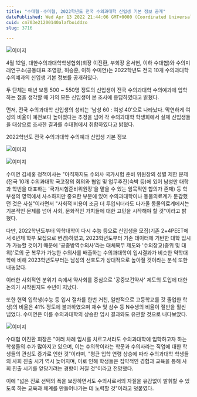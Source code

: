 ```yaml
---
title: "수대협ㆍ수미협, 2022학년도 전국 수의과대학 신입생 기본 정보 공개"
datePublished: Wed Apr 13 2022 21:44:06 GMT+0000 (Coordinated Universal Time)
cuid: cm703e21200140alafboiddzo
slug: 3716

---
```



![이미지](https://cdn.hashnode.com/res/hashnode/image/upload/v1739254774398/636bd1c0-63aa-4009-b91d-0fc129221ce9.png)

4월 12일, 대한수의과대학학생협회(회장 이진환, 부회장 윤서현, 이하 수대협)와 수의미래연구소(공동대표 조영광, 허승훈, 이하 수미연)는 2022학년도 전국 10개 수의과대학 수의예과의 신입생 기본 정보를 공개하였다.

두 단체는 매년 보통 500 ~ 550명 정도의 신입생이 전국 수의과대학 수의예과에 입학하는 점을 생각할 때 거의 모든 신입생이 본 조사에 응답하였다고 밝혔다.

먼저, 전국 수의과대학 신입생의 성비는 '남성 60 : 여성 40'으로 나타났다. 막연하게 여성의 비율이 예전보다 높아졌다는 추정을 넘어 각 수의과대학 학생회에서 실제 신입생들을 대상으로 조사한 결과를 수대협에서 취합하였다고 밝혔다.

2022학년도 전국 수의과대학 수의예과 신입생 기본 정보

![이미지](https://cdn.hashnode.com/res/hashnode/image/upload/v1739254776234/e0bd28d2-28c4-4df4-9cf6-c0d8aaac349a.png)

![이미지](https://cdn.hashnode.com/res/hashnode/image/upload/v1739254778045/44abe612-af43-4f0f-abc2-3d00514f3854.png)

수미연 김세홍 정책이사는 "아직까지도 수의사 국가시험 준비 위원장의 성별 제한 문제(전국 10개 수의과대학 국고장의 회의와 협업 및 업무추진(숙박 등)에 있어 남성만 대학과 학번을 대표하는 '국가시험준비위원장'을 맡을 수 있는 암묵적인 합의가 존재) 등 학부생의 영역에서 사소하지만 중요한 부분에 있어 수의과대학이나 동물의료계가 둔감했던 것은 사실"이라면서 "사회적 비용이 조금 더 투입되더라도 다가올 동물의료계에서는 기본적인 문제를 넘어 사회, 문화적인 가치들에 대한 고민을 시작해야 할 것"이라고 밝혔다.

다만, 2022학년도부터 약학대학이 다시 수능 등으로 신입생을 모집(기존 2+4PEET에서 6년제 학부 모집으로 변경)하였고, 2023학년도부터 기존 데이터에 기반한 대학 입시가 가능할 것이기 때문에 '공중방역수의사'라는 대체복무 제도와 '수의장교(중위 및 대위)'로의 군 복무가 가능한 수의사를 배출하는 수의과대학이 입시결과가 비슷한 약학대학에 비해 2023학년도부터는 남성의 선호도가 상대적으로 높아질 것이라는 분석 또한 내놓았다.

이러한 사회적인 분위기 속에서 약사회를 중심으로 '공중보건약사' 제도의 도입에 대한 논의가 시작된지도 수년이 지났다.

또한 현역 입학생(수능 등 입시 절차를 한번 거친, 일반적으로 고등학교를 갓 졸업한 학생)의 비율은 41% 정도에 불과하였으며 재수 및 삼수 등 N수생의 비율이 절반을 훨씬 넘었다. 수미연은 이를 수의과대학의 상승한 입시 결과와도 유관할 것으로 내다보았다.

![이미지](https://cdn.hashnode.com/res/hashnode/image/upload/v1739254779805/8775bc67-59f4-419e-8a5f-2b5db16398a9.jpeg)

수대협 이진환 회장은 "여러 차례 입시를 치르고서라도 수의과대학에 입학하고자 하는 학생들의 수가 많아지고 있으며, 이는 수의학이라는 학문과 수의사라는 직업에 대한 학생들의 관심도 증가로 인한 것"이라며, "평균 입학 연령 상승에 따라 수의과대학 학생들의 사회 진출 시기 역시 늦어지며, 이로 인해 학생들은 집약적인 경험과 교육을 통해 사회 진출 시기를 앞당기려는 경향이 커질 것"이라고 전망했다.

이에 "넓은 진로 선택의 폭을 보장하면서도 수의사로서의 자질을 유감없이 발휘할 수 있도록 하는 교육과 체계를 만들어나가는 데 노력할 것"이라고 덧붙였다.